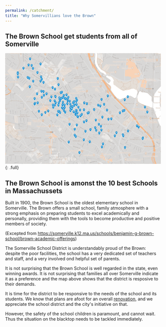 ```yaml
---
permalink: /catchment/
title: "Why Somervillians love the Brown"
---
```


## The Brown School get students from all of Somerville

![image-full](/assets/images/browncatchment.png){: .full}

## The Brown School is amonst the 10 best Schools in Massachussets

Built in 1900, the Brown School is the oldest elementary school in Somerville. The Brown offers a small school, family atmosphere with a strong emphasis on preparing students to excel academically and personally, providing them with the tools to become productive and positive members of society.

(Excepted from https://somerville.k12.ma.us/schools/benjamin-g-brown-school/brown-academic-offerings)

The Somerville School District is understandably proud of the Brown: despite
the poor facilities, the school has a very dedicated set of teachers and staff,
and a very involved ond helpful set of parents.

It is not surprising that the Brown School is well regarded in the state, even
winning awards. It is not surprising that families all over Somerville indicate
it as a preference and the map above shows that the district is resposive to
their demands.

It is time for the district to be responsive to the needs of the school and its students. We know that plans are afoot for an overall [renovation](https://www.somervillema.gov/brownschoolrenovation), and we appreciate the school district and the city's initiative on that. 

However, the safety of the school children is paramount, and cannot wait. Thus the situation on the blacktop needs to be tackled immediately.
